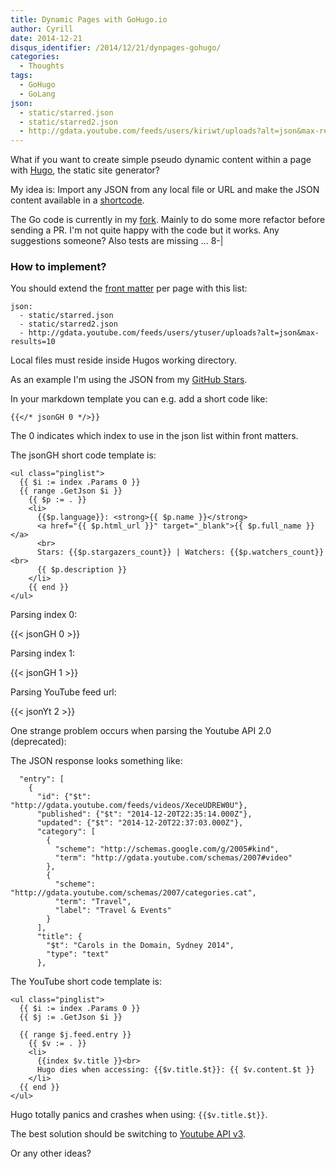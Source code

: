 ```yaml
---
title: Dynamic Pages with GoHugo.io
author: Cyrill
date: 2014-12-21
disqus_identifier: /2014/12/21/dynpages-gohugo/
categories:
  - Thoughts
tags:
  - GoHugo
  - GoLang
json:
  - static/starred.json
  - static/starred2.json
  - http://gdata.youtube.com/feeds/users/kiriwt/uploads?alt=json&max-results=10
---
```


What if you want to create simple pseudo dynamic content within a page 
with [Hugo](http://gohugo.io), the static site generator?

<!--more-->

My idea is: Import any JSON from any local file or URL and make the JSON content
available in a [shortcode](http://gohugo.io/extras/shortcodes/).

The Go code is currently in my [fork](https://github.com/SchumacherFM/hugo/blob/dynamicJsonShortCodes/hugolib/shortcode.go#L130).
Mainly to do some more refactor before sending a PR. I'm not quite happy with the code but it works. 
Any suggestions someone? Also tests are missing ... 8-|

### How to implement?

You should extend the [front matter](http://gohugo.io/content/front-matter/) per page with this list:

```
json:
  - static/starred.json
  - static/starred2.json
  - http://gdata.youtube.com/feeds/users/ytuser/uploads?alt=json&max-results=10
```

Local files must reside inside Hugos working directory.

As an example I'm using the JSON from my [GitHub Stars](https://api.github.com/users/schumacherfm/starred).

In your markdown template you can e.g. add a short code like:

```
{{</* jsonGH 0 */>}}
```

The 0 indicates which index to use in the json list within front matters.

The jsonGH short code template is:

```
<ul class="pinglist">
  {{ $i := index .Params 0 }}
  {{ range .GetJson $i }}
    {{ $p := . }}
    <li>
      {{$p.language}}: <strong>{{ $p.name }}</strong>
      <a href="{{ $p.html_url }}" target="_blank">{{ $p.full_name }}</a>
      <br>
      Stars: {{$p.stargazers_count}} | Watchers: {{$p.watchers_count}}<br>
      {{ $p.description }}
    </li>
    {{ end }}
</ul>
```

Parsing index 0:

{{< jsonGH 0 >}}

Parsing index 1:

{{< jsonGH 1 >}}

Parsing YouTube feed url:

{{< jsonYt 2 >}}

One strange problem occurs when parsing the Youtube API 2.0 (deprecated):

The JSON response looks something like:

```
  "entry": [
    {
      "id": {"$t": "http://gdata.youtube.com/feeds/videos/XeceUDREW0U"},
      "published": {"$t": "2014-12-20T22:35:14.000Z"},
      "updated": {"$t": "2014-12-20T22:37:03.000Z"},
      "category": [
        {
          "scheme": "http://schemas.google.com/g/2005#kind",
          "term": "http://gdata.youtube.com/schemas/2007#video"
        },
        {
          "scheme": "http://gdata.youtube.com/schemas/2007/categories.cat",
          "term": "Travel",
          "label": "Travel & Events"
        }
      ],
      "title": {
        "$t": "Carols in the Domain, Sydney 2014",
        "type": "text"
      },
```

The YouTube short code template is:

```
<ul class="pinglist">
  {{ $i := index .Params 0 }}
  {{ $j := .GetJson $i }}

  {{ range $j.feed.entry }}
    {{ $v := . }}
    <li>
      {{index $v.title }}<br>
      Hugo dies when accessing: {{$v.title.$t}}: {{ $v.content.$t }}
    </li>
  {{ end }}
</ul>
```

Hugo totally panics and crashes when using: `{{$v.title.$t}}`.

The best solution should be switching to [Youtube API v3](https://developers.google.com/youtube/v3/).

Or any other ideas?
